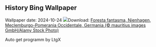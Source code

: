 ## History Bing Wallpaper
Wallpaper date: 2024-10-24
![](https://www.bing.com/th?id=OHR.GhostForest_IT-IT8926574914_UHD.jpg&w=1000)Download: [Foresta fantasma, Nienhagen, Meclemburgo-Pomerania Occidentale, Germania (© mauritius images GmbH/Alamy Stock Photo)](https://www.bing.com/th?id=OHR.GhostForest_IT-IT8926574914_UHD.jpg)

Auto get programm by LtgX
